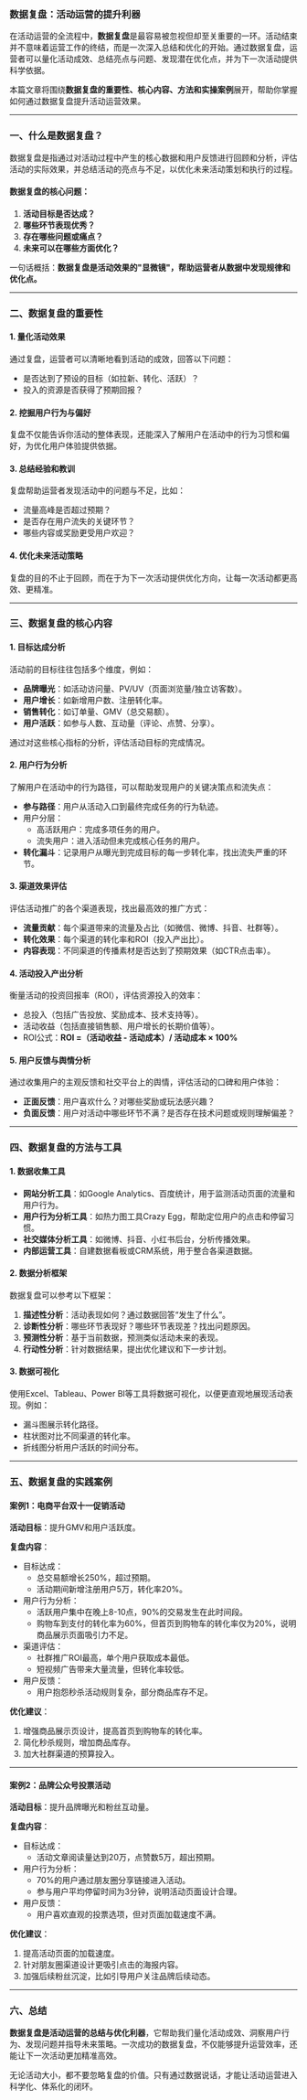 ### 数据复盘：活动运营的提升利器

在活动运营的全流程中，**数据复盘**是最容易被忽视但却至关重要的一环。活动结束并不意味着运营工作的终结，而是一次深入总结和优化的开始。通过数据复盘，运营者可以量化活动成效、总结亮点与问题、发现潜在优化点，并为下一次活动提供科学依据。

本篇文章将围绕**数据复盘的重要性、核心内容、方法和实操案例**展开，帮助你掌握如何通过数据复盘提升活动运营效果。

------

### 一、什么是数据复盘？

数据复盘是指通过对活动过程中产生的核心数据和用户反馈进行回顾和分析，评估活动的实际效果，并总结活动的亮点与不足，以优化未来活动策划和执行的过程。

#### 数据复盘的核心问题：

1. **活动目标是否达成？**
2. **哪些环节表现优秀？**
3. **存在哪些问题或痛点？**
4. **未来可以在哪些方面优化？**

一句话概括：**数据复盘是活动效果的"显微镜"，帮助运营者从数据中发现规律和优化点。**

------

### 二、数据复盘的重要性

#### 1. **量化活动效果**

通过复盘，运营者可以清晰地看到活动的成效，回答以下问题：

- 是否达到了预设的目标（如拉新、转化、活跃）？
- 投入的资源是否获得了预期回报？

#### 2. **挖掘用户行为与偏好**

复盘不仅能告诉你活动的整体表现，还能深入了解用户在活动中的行为习惯和偏好，为优化用户体验提供依据。

#### 3. **总结经验和教训**

复盘帮助运营者发现活动中的问题与不足，比如：

- 流量高峰是否超过预期？
- 是否存在用户流失的关键环节？
- 哪些内容或奖励更受用户欢迎？

#### 4. **优化未来活动策略**

复盘的目的不止于回顾，而在于为下一次活动提供优化方向，让每一次活动都更高效、更精准。

------

### 三、数据复盘的核心内容

#### 1. **目标达成分析**

活动前的目标往往包括多个维度，例如：

- **品牌曝光**：如活动访问量、PV/UV（页面浏览量/独立访客数）。
- **用户增长**：如新增用户数、注册转化率。
- **销售转化**：如订单量、GMV（总交易额）。
- **用户活跃**：如参与人数、互动量（评论、点赞、分享）。

通过对这些核心指标的分析，评估活动目标的完成情况。

#### 2. **用户行为分析**

了解用户在活动中的行为路径，可以帮助发现用户的关键决策点和流失点：

- **参与路径**：用户从活动入口到最终完成任务的行为轨迹。
- 用户分层： 
  - 高活跃用户：完成多项任务的用户。
  - 流失用户：进入活动但未完成核心任务的用户。
- **转化漏斗**：记录用户从曝光到完成目标的每一步转化率，找出流失严重的环节。

#### 3. **渠道效果评估**

评估活动推广的各个渠道表现，找出最高效的推广方式：

- **流量贡献**：每个渠道带来的流量及占比（如微信、微博、抖音、社群等）。
- **转化效果**：每个渠道的转化率和ROI（投入产出比）。
- **内容表现**：不同渠道的传播素材是否达到了预期效果（如CTR点击率）。

#### 4. **活动投入产出分析**

衡量活动的投资回报率（ROI），评估资源投入的效率：

- 总投入（包括广告投放、奖励成本、技术支持等）。
- 活动收益（包括直接销售额、用户增长的长期价值等）。
- ROI公式：**ROI =（活动收益 - 活动成本）/ 活动成本 × 100%**

#### 5. **用户反馈与舆情分析**

通过收集用户的主观反馈和社交平台上的舆情，评估活动的口碑和用户体验：

- **正面反馈**：用户喜欢什么？对哪些奖励或玩法感兴趣？
- **负面反馈**：用户对活动中哪些环节不满？是否存在技术问题或规则理解偏差？

------

### 四、数据复盘的方法与工具

#### 1. **数据收集工具**

- **网站分析工具**：如Google Analytics、百度统计，用于监测活动页面的流量和用户行为。
- **用户行为分析工具**：如热力图工具Crazy Egg，帮助定位用户的点击和停留习惯。
- **社交媒体分析工具**：如微博、抖音、小红书后台，分析传播效果。
- **内部运营工具**：自建数据看板或CRM系统，用于整合各渠道数据。

#### 2. **数据分析框架**

数据复盘可以参考以下框架：

1. **描述性分析**：活动表现如何？通过数据回答“发生了什么”。
2. **诊断性分析**：哪些环节表现好？哪些环节表现差？找出问题原因。
3. **预测性分析**：基于当前数据，预测类似活动未来的表现。
4. **行动性分析**：针对数据结果，提出优化建议和下一步计划。

#### 3. **数据可视化**

使用Excel、Tableau、Power BI等工具将数据可视化，以便更直观地展现活动表现。例如：

- 漏斗图展示转化路径。
- 柱状图对比不同渠道的转化率。
- 折线图分析用户活跃的时间分布。

------

### 五、数据复盘的实践案例

#### 案例1：电商平台双十一促销活动

**活动目标**：提升GMV和用户活跃度。

**复盘内容**：

- 目标达成： 
  - 总交易额增长250%，超过预期。
  - 活动期间新增注册用户5万，转化率20%。
- 用户行为分析： 
  - 活跃用户集中在晚上8-10点，90%的交易发生在此时间段。
  - 购物车到支付的转化率为60%，但首页到购物车的转化率仅为20%，说明商品展示页面吸引力不足。
- 渠道评估： 
  - 社群推广ROI最高，单个用户获取成本最低。
  - 短视频广告带来大量流量，但转化率较低。
- 用户反馈： 
  - 用户抱怨秒杀活动规则复杂，部分商品库存不足。

**优化建议**：

1. 增强商品展示页设计，提高首页到购物车的转化率。
2. 简化秒杀规则，增加商品库存。
3. 加大社群渠道的预算投入。

------

#### 案例2：品牌公众号投票活动

**活动目标**：提升品牌曝光和粉丝互动量。

**复盘内容**：

- 目标达成： 
  - 活动文章阅读量达到20万，点赞数5万，超出预期。
- 用户行为分析： 
  - 70%的用户通过朋友圈分享链接进入活动。
  - 参与用户平均停留时间为3分钟，说明活动页面设计合理。
- 用户反馈： 
  - 用户喜欢直观的投票选项，但对页面加载速度不满。

**优化建议**：

1. 提高活动页面的加载速度。
2. 针对朋友圈渠道设计更吸引点击的海报内容。
3. 加强后续粉丝沉淀，比如引导用户关注品牌后续动态。

------

### 六、总结

**数据复盘是活动运营的总结与优化利器**，它帮助我们量化活动成效、洞察用户行为、发现问题并指导未来策略。一次成功的数据复盘，不仅能够提升运营效率，还能让下一次活动更加精准高效。

无论活动大小，都不要忽略复盘的价值。只有通过数据说话，才能让活动运营进入科学化、体系化的闭环。